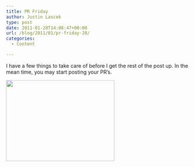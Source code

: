 ```yaml
---
title: PR Friday
author: Justin Lascek
type: post
date: 2011-01-28T14:08:47+00:00
url: /blog/2011/01/pr-friday-20/
categories:
  - Content

---
```

I have a few things to take care of before I get the rest of the post up. In the mean time, you may start posting your PR&#8217;s.
  

  
[<img data-attachment-id="3549" data-permalink="/blog/2011/01/pr-friday-20/kevamh2peeyadh944cqk7k1xd9m0ud-org-2/" data-orig-file="/2011/01/kevamh2peeyadh944cqk7k1xd9m0ud-org1.jpg" data-orig-size="296,222" data-comments-opened="1" data-image-meta="{&quot;aperture&quot;:&quot;0&quot;,&quot;credit&quot;:&quot;&quot;,&quot;camera&quot;:&quot;&quot;,&quot;caption&quot;:&quot;&quot;,&quot;created_timestamp&quot;:&quot;0&quot;,&quot;copyright&quot;:&quot;&quot;,&quot;focal_length&quot;:&quot;0&quot;,&quot;iso&quot;:&quot;0&quot;,&quot;shutter_speed&quot;:&quot;0&quot;,&quot;title&quot;:&quot;&quot;}" data-image-title="kevamh2peeyadh944cqk7k1xd9m0ud-org" data-image-description="" data-medium-file="/2011/01/kevamh2peeyadh944cqk7k1xd9m0ud-org1.jpg" data-large-file="/2011/01/kevamh2peeyadh944cqk7k1xd9m0ud-org1.jpg" src="/2011/01/kevamh2peeyadh944cqk7k1xd9m0ud-org1.jpg" alt="" title="kevamh2peeyadh944cqk7k1xd9m0ud-org" width="296" height="222" class="aligncenter size-full wp-image-3549" />][1]

 [1]: /2011/01/kevamh2peeyadh944cqk7k1xd9m0ud-org1.jpg
